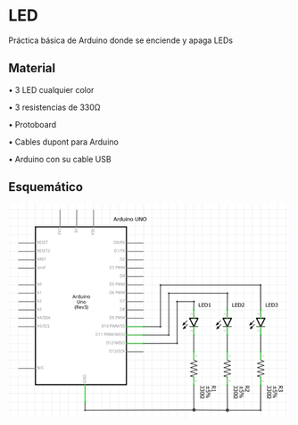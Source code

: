 # LED
Práctica básica de Arduino donde se enciende y apaga LEDs


## Material

•	3 LED cualquier color

•	3 resistencias de 330Ω

•	Protoboard

•	Cables dupont para Arduino

•	Arduino con su cable USB

## Esquemático

![Diagrama esquemático](LED.png?raw=true "Title")
